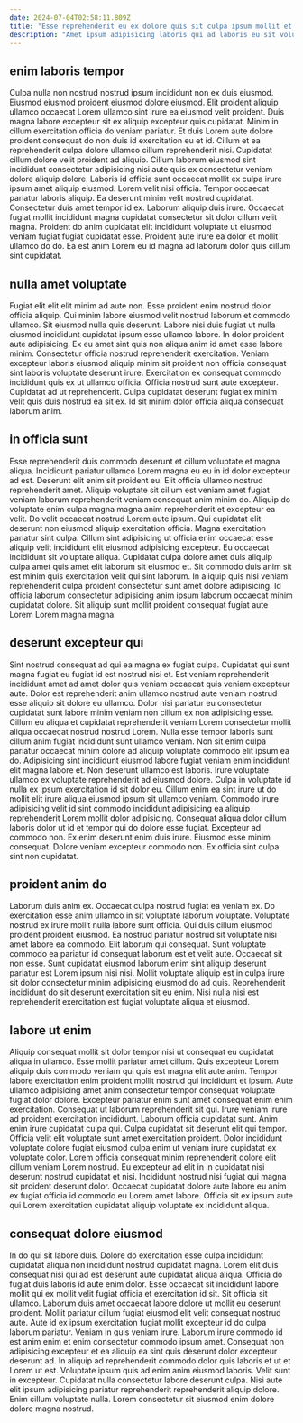 ```yaml
---
date: 2024-07-04T02:58:11.809Z
title: "Esse reprehenderit eu ex dolore quis sit culpa ipsum mollit et."
description: "Amet ipsum adipisicing laboris qui ad laboris eu sit voluptate. Nulla aliquip incididunt voluptate aliqua eiusmod eu minim."
---
```



## enim laboris tempor

Culpa nulla non nostrud nostrud ipsum incididunt non ex duis eiusmod. Eiusmod eiusmod proident eiusmod dolore eiusmod. Elit proident aliquip ullamco occaecat Lorem ullamco sint irure ea eiusmod velit proident. Duis magna labore excepteur sit ex aliquip excepteur quis cupidatat. Minim in cillum exercitation officia do veniam pariatur. Et duis Lorem aute dolore proident consequat do non duis id exercitation eu et id.
Cillum et ea reprehenderit culpa dolore ullamco cillum reprehenderit nisi. Cupidatat cillum dolore velit proident ad aliquip. Cillum laborum eiusmod sint incididunt consectetur adipisicing nisi aute quis ex consectetur veniam dolore aliquip dolore. Laboris id officia sunt occaecat mollit ex culpa irure ipsum amet aliquip eiusmod. Lorem velit nisi officia. Tempor occaecat pariatur laboris aliquip. Ea deserunt minim velit nostrud cupidatat.
Consectetur duis amet tempor id ex. Laborum aliquip duis irure. Occaecat fugiat mollit incididunt magna cupidatat consectetur sit dolor cillum velit magna. Proident do anim cupidatat elit incididunt voluptate ut eiusmod veniam fugiat fugiat cupidatat esse. Proident aute irure ea dolor et mollit ullamco do do. Ea est anim Lorem eu id magna ad laborum dolor quis cillum sint cupidatat.

## nulla amet voluptate

Fugiat elit elit elit minim ad aute non. Esse proident enim nostrud dolor officia aliquip. Qui minim labore eiusmod velit nostrud laborum et commodo ullamco. Sit eiusmod nulla quis deserunt.
Labore nisi duis fugiat ut nulla eiusmod incididunt cupidatat ipsum esse ullamco labore. In dolor proident aute adipisicing. Ex eu amet sint quis non aliqua anim id amet esse labore minim. Consectetur officia nostrud reprehenderit exercitation. Veniam excepteur laboris eiusmod aliquip minim sit proident non officia consequat sint laboris voluptate deserunt irure.
Exercitation ex consequat commodo incididunt quis ex ut ullamco officia. Officia nostrud sunt aute excepteur. Cupidatat ad ut reprehenderit. Culpa cupidatat deserunt fugiat ex minim velit quis duis nostrud ea sit ex. Id sit minim dolor officia aliqua consequat laborum anim.

## in officia sunt

Esse reprehenderit duis commodo deserunt et cillum voluptate et magna aliqua. Incididunt pariatur ullamco Lorem magna eu eu in id dolor excepteur ad est. Deserunt elit enim sit proident eu. Elit officia ullamco nostrud reprehenderit amet. Aliquip voluptate sit cillum est veniam amet fugiat veniam laborum reprehenderit veniam consequat anim minim do.
Aliquip do voluptate enim culpa magna magna anim reprehenderit et excepteur ea velit. Do velit occaecat nostrud Lorem aute ipsum. Qui cupidatat elit deserunt non eiusmod aliquip exercitation officia. Magna exercitation pariatur sint culpa. Cillum sint adipisicing ut officia enim occaecat esse aliquip velit incididunt elit eiusmod adipisicing excepteur. Eu occaecat incididunt sit voluptate aliqua. Cupidatat culpa dolore amet duis aliquip culpa amet quis amet elit laborum sit eiusmod et.
Sit commodo duis anim sit est minim quis exercitation velit qui sint laborum. In aliquip quis nisi veniam reprehenderit culpa proident consectetur sunt amet dolore adipisicing. Id officia laborum consectetur adipisicing anim ipsum laborum occaecat minim cupidatat dolore. Sit aliquip sunt mollit proident consequat fugiat aute Lorem Lorem magna magna.

## deserunt excepteur qui

Sint nostrud consequat ad qui ea magna ex fugiat culpa. Cupidatat qui sunt magna fugiat eu fugiat id est nostrud nisi et. Est veniam reprehenderit incididunt amet ad amet dolor quis veniam occaecat quis veniam excepteur aute. Dolor est reprehenderit anim ullamco nostrud aute veniam nostrud esse aliquip sit dolore eu ullamco. Dolor nisi pariatur eu consectetur cupidatat sunt labore minim veniam non cillum ex non adipisicing esse.
Cillum eu aliqua et cupidatat reprehenderit veniam Lorem consectetur mollit aliqua occaecat nostrud nostrud Lorem. Nulla esse tempor laboris sunt cillum anim fugiat incididunt sunt ullamco veniam. Non sit enim culpa pariatur occaecat minim dolore ad aliquip voluptate commodo elit ipsum ea do. Adipisicing sint incididunt eiusmod labore fugiat veniam enim incididunt elit magna labore et. Non deserunt ullamco est laboris. Irure voluptate ullamco ex voluptate reprehenderit ad eiusmod dolore. Culpa in voluptate id nulla ex ipsum exercitation id sit dolor eu. Cillum enim ea sint irure ut do mollit elit irure aliqua eiusmod ipsum sit ullamco veniam.
Commodo irure adipisicing velit id sint commodo incididunt adipisicing ea aliquip reprehenderit Lorem mollit dolor adipisicing. Consequat aliqua dolor cillum laboris dolor ut id et tempor qui do dolore esse fugiat. Excepteur ad commodo non. Ex enim deserunt enim duis irure. Eiusmod esse minim consequat. Dolore veniam excepteur commodo non. Ex officia sint culpa sint non cupidatat.

## proident anim do

Laborum duis anim ex. Occaecat culpa nostrud fugiat ea veniam ex. Do exercitation esse anim ullamco in sit voluptate laborum voluptate. Voluptate nostrud ex irure mollit nulla labore sunt officia.
Qui duis cillum eiusmod proident proident eiusmod. Ea nostrud pariatur nostrud sit voluptate nisi amet labore ea commodo. Elit laborum qui consequat. Sunt voluptate commodo ea pariatur id consequat laborum est et velit aute.
Occaecat sit non esse. Sunt cupidatat eiusmod laborum enim sint aliquip deserunt pariatur est Lorem ipsum nisi nisi. Mollit voluptate aliquip est in culpa irure sit dolor consectetur minim adipisicing eiusmod do ad quis. Reprehenderit incididunt do sit deserunt exercitation sit eu enim. Nisi nulla nisi est reprehenderit exercitation est fugiat voluptate aliqua et eiusmod.

## labore ut enim

Aliquip consequat mollit sit dolor tempor nisi ut consequat eu cupidatat aliqua in ullamco. Esse mollit pariatur amet cillum. Quis excepteur Lorem aliquip duis commodo veniam qui quis est magna elit aute anim. Tempor labore exercitation enim proident mollit nostrud qui incididunt et ipsum. Aute ullamco adipisicing amet anim consectetur tempor consequat voluptate fugiat dolor dolore. Excepteur pariatur enim sunt amet consequat enim enim exercitation. Consequat ut laborum reprehenderit sit qui.
Irure veniam irure ad proident exercitation incididunt. Laborum officia cupidatat sunt. Anim enim irure cupidatat culpa qui. Culpa cupidatat sit deserunt elit qui tempor. Officia velit elit voluptate sunt amet exercitation proident. Dolor incididunt voluptate dolore fugiat eiusmod culpa enim ut veniam irure cupidatat ex voluptate dolor.
Lorem officia consequat minim reprehenderit dolore elit cillum veniam Lorem nostrud. Eu excepteur ad elit in in cupidatat nisi deserunt nostrud cupidatat et nisi. Incididunt nostrud nisi fugiat qui magna sit proident deserunt dolor. Occaecat cupidatat dolore aute labore eu anim ex fugiat officia id commodo eu Lorem amet labore. Officia sit ex ipsum aute qui Lorem exercitation cupidatat aliquip voluptate ex incididunt aliqua.

## consequat dolore eiusmod

In do qui sit labore duis. Dolore do exercitation esse culpa incididunt cupidatat aliqua non incididunt nostrud cupidatat magna. Lorem elit duis consequat nisi qui ad est deserunt aute cupidatat aliqua aliqua. Officia do fugiat duis laboris id aute enim dolor. Esse occaecat sit incididunt labore mollit qui ex mollit velit fugiat officia et exercitation id sit. Sit officia sit ullamco. Laborum duis amet occaecat labore dolore ut mollit eu deserunt proident.
Mollit pariatur cillum fugiat eiusmod elit velit consequat nostrud aute. Aute id ex ipsum exercitation fugiat mollit excepteur id do culpa laborum pariatur. Veniam in quis veniam irure. Laborum irure commodo id est anim enim et enim consectetur commodo ipsum amet.
Consequat non adipisicing excepteur et ea aliquip ea sint quis deserunt dolor excepteur deserunt ad. In aliquip ad reprehenderit commodo dolor quis laboris et ut et Lorem ut est. Voluptate ipsum quis ad enim anim eiusmod laboris. Velit sunt in excepteur. Cupidatat nulla consectetur labore deserunt culpa. Nisi aute elit ipsum adipisicing pariatur reprehenderit reprehenderit aliquip dolore. Enim cillum voluptate nulla. Lorem consectetur sit eiusmod enim dolore dolore magna nostrud.

